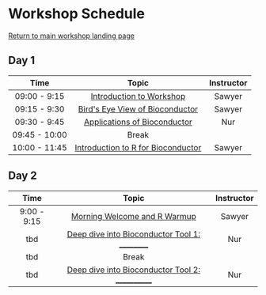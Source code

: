 
# Workshop Schedule

[Return to main workshop landing page](https://sauuyer.github.io/bioconductor-training/)

## Day 1

| Time            |   Topic  | Instructor |
|:------------------------:|:----------:|:--------:|
|09:00 - 9:15 | [Introduction to Workshop](https://sauuyer.github.io/bioconductor-training/lectures/day01-welcome.pdf) | Sawyer |
|09:15 - 9:30 | [Bird's Eye View of Bioconductor](https://sauuyer.github.io/bioconductor-training/lessons/birds-eye-view-of-bioconductor)| Sawyer |
|09:30 - 9:45 | [Applications of Bioconductor](https://sauuyer.github.io/bioconductor-training/lessons/applications-of-bioconductor) | Nur|
|09:45 - 10:00 | Break | |
|10:00 - 11:45 | [Introduction to R for Bioconductor](https://sauuyer.github.io/bioconductor-training/lessons/introduction-to-r-for-bioconductor)| Sawyer |




## Day 2

| Time            |   Topic  | Instructor |
|:------------------------:|:----------:|:--------:|
|9:00 - 9:15 | [Morning Welcome and R Warmup](https://sauuyer.github.io/bioconductor-training/lectures/day02-welcome.pdf) | Sawyer |
|tbd | [Deep dive into Bioconductor Tool 1: ________ ](https://sauuyer.github.io/bioconductor-training/lessons/deep-dive-into-bioconductor-01)| Nur |
| tbd | Break | |
|tbd | [Deep dive into Bioconductor Tool 2: __________ ](https://sauuyer.github.io/bioconductor-training/lessons/deep-dive-into-bioconductor-02)| Nur |


